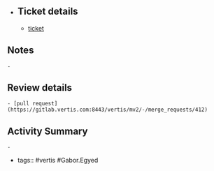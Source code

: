 - ## Ticket details
	- [ticket](https://gitlab.vertis.com:8443/vertis/mv2/-/issues/6955)
## Notes
	-
## Review details
	- [pull request](https://gitlab.vertis.com:8443/vertis/mv2/-/merge_requests/412)
## Activity Summary
	-
- tags:: #vertis #Gabor.Egyed